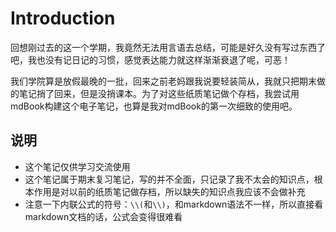 # Introduction

回想刚过去的这一个学期，我竟然无法用言语去总结，可能是好久没有写过东西了吧，我也没有记日记的习惯，感觉表达能力就这样渐渐衰退了呢，可恶！

我们学院算是放假最晚的一批，回来之前老妈跟我说要轻装简从，我就只把期末做的笔记捎了回来，但是没捎课本。为了对这些纸质笔记做个存档，我尝试用mdBook构建这个电子笔记，也算是我对mdBook的第一次细致的使用吧。

## 说明

- 这个笔记仅供学习交流使用
- 这个笔记属于期末复习笔记，写的并不全面，只记录了我不太会的知识点，根本作用是对以前的纸质笔记做存档，所以缺失的知识点我应该不会做补充
- 注意一下内联公式的符号：`\\(`和`\\)`，和markdown语法不一样，所以直接看markdown文档的话，公式会变得很难看